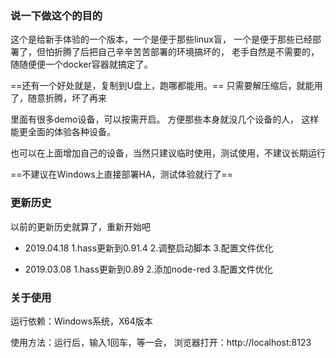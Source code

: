 ### 说一下做这个的目的
这个是给新手体验的一个版本，一个是便于那些linux盲，
一个是便于那些已经部署了，但怕折腾了后把自己辛辛苦苦部署的环境搞坏的，
老手自然是不需要的，随随便便一个docker容器就搞定了。

==还有一个好处就是，复制到U盘上，跑哪都能用。==
只需要解压缩后，就能用了，随意折腾，坏了再来

里面有很多demo设备，可以按需开启。
方便那些本身就没几个设备的人，
这样能更全面的体验各种设备。

也可以在上面增加自己的设备，当然只建议临时使用，测试使用，不建议长期运行

==不建议在Windows上直接部署HA，测试体验就行了==

### 更新历史

以前的更新历史就算了，重新开始吧

- 2019.04.18
1.hass更新到0.91.4
2.调整启动脚本
3.配置文件优化

- 2019.03.08
1.hass更新到0.89
2.添加node-red
3.配置文件优化

### 关于使用

运行依赖：Windows系统，X64版本

使用方法：运行后，输入1回车，等一会，
浏览器打开：http://localhost:8123
